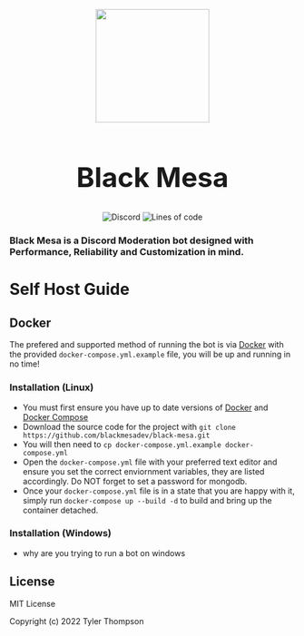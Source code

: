 <p align="center" style="margin-bottom: 0px !important;"> 
    <img src="https://cdn.discordapp.com/attachments/387345753368166400/926217661245972500/blackmesa.png" width=200>
</p>
<h1 align="center" style="font-size:48px"> Black Mesa</h1>

<div align="center">

![Discord](https://img.shields.io/discord/832311430019022848) ![Lines of code](https://img.shields.io/tokei/lines/github.com/blackmesadev/black-mesa)

</div>


### Black Mesa is a Discord Moderation bot designed with **Performance**, **Reliability** and **Customization** in mind.
#

# Self Host Guide

## Docker

The prefered and supported method of running the bot is via [Docker](https://www.docker.com) with the provided `docker-compose.yml.example` file, you will be up and running in no time!

### Installation (Linux)
- You must first ensure you have up to date versions of [Docker](https://www.docker.com) and [Docker Compose](https://docs.docker.com/compose/install/)
- Download the source code for the project with `git clone https://github.com/blackmesadev/black-mesa.git`
- You will then need to `cp docker-compose.yml.example docker-compose.yml`
- Open the `docker-compose.yml` file with your preferred text editor and ensure you set the correct enviornment variables, they are listed accordingly. Do NOT forget to set a password for mongodb.
- Once your `docker-compose.yml` file is in a state that you are happy with it, simply run `docker-compose up --build -d` to build and bring up the container detached.

### Installation (Windows)
- why are you trying to run a bot on windows

## License
MIT License

Copyright (c) 2022 Tyler Thompson